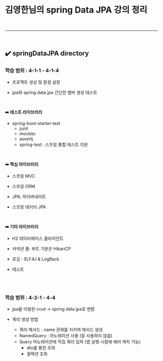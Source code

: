 # 김영한님의 spring Data JPA 강의 정리
<br>
<hr>
<br>

## ✔️ springDataJPA directory
### 학습 범위 : 4-1-1 - 4-1-4
- 프로젝트 생성 및 환경 설정

- jpa와 spring data jpa 간단한 멤버 생성 테스트
<br>

**➡️ 테스트 라이브러리**
- spring-boot-starter-test
  - junit
  - mockito
  - assertj
  - spring-test : 스프링 통합 테스트 지원
<br>

**➡️ 핵심 라이브러리**
- 스프링 MVC

- 스프링 ORM

- JPA, 하이버네이트

- 스프랑 데이터 JPA
<br>

**➡️ 기타 라이브러리**
- H2 데이터베이스 클라이언트

- 커넥션 풀: 부트 기본은 HikariCP

- 로깅 : SLF4J & LogBack

- 테스트
<br>
<br>

### 학습 범위 : 4-2-1 - 4-4
- jpa를 이용한 crud -> spring data jpa로 변환

- 쿼리 생성 방법
  - 쿼리 메서드 : name 관례를 지키며 메서드 생성
  - NamedQuery : 어노테이션 사용 (잘 사용하지 않음)
  - Query 어노테이션에 직접 쿼리 입력 (앱 실행 시점에 에러 캐치 가능)
    - dto를 통한 조회
    - 컬렉션 조회
<br>
